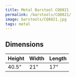 ```yaml
---
title: Metal Barstool CQ8821
permalink: /barstools/CQ8821/
image: barstools/CQ8821.jpg
tags: metal
---
```



## Dimensions

Height | Width  | Length
-------|--------|-------
40.5"  | 21"    | 17"